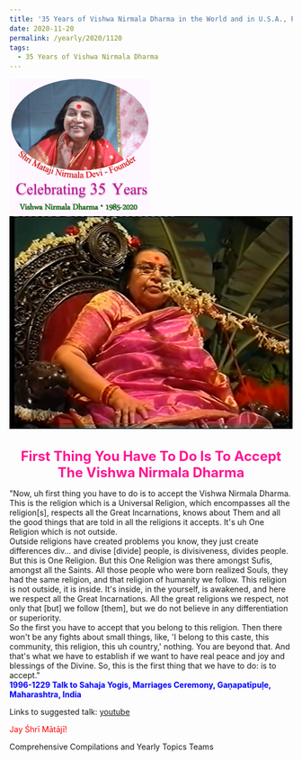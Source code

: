 ```yaml
---
title: '35 Years of Vishwa Nirmala Dharma in the World and in U.S.A., Post 18'
date: 2020-11-20
permalink: /yearly/2020/1120
tags:
  - 35 Years of Vishwa Nirmala Dharma
---
```


<div style="text-align: left"><img src="/images/Celebrating35YearsVishwaNirmalaDharma.png" width="250" /></div>

<div style="text-align: center"><img src="/images/image551.tiff" /></div>

<br>
<p style="color:DeepPink; text-align:center">
<font size="+2"><b>First Thing You Have To Do Is To Accept The Vishwa Nirmala Dharma</b><br></font>
</p>

<p>
"Now, uh first thing you have to do is to accept the Vishwa Nirmala Dharma.<br> 
This is the religion which is a Universal Religion, which encompasses all the religion[s], respects all the Great Incarnations, knows about Them and all the good things that are told in all the religions it accepts. It's uh One Religion which is not outside.<br> 
Outside religions have created problems you know, they just create differences div... and divise [divide] people, is divisiveness, divides people.<br>  
But this is One Religion. But this One Religion was there amongst Sufis, amongst all the Saints. All those people who were born realized Souls, they had the same religion, and that religion of humanity we follow. This religion is not outside, it is inside. It's inside, in the yourself, is awakened, and here we respect all the Great Incarnations. All the great religions we respect, not only that [but] we follow [them], but we do not believe in any differentiation or superiority.<br> 
So the first you have to accept that you belong to this religion. Then there won't be any fights about small things, like, 'I belong to this caste, this community, this religion, this uh country,' nothing. You are beyond that. And that's what we have to establish if we want to have real peace and joy and blessings of the Divine. So, this is the first thing that we have to do: is to accept."<br>
<font color="blue"><b>1996-1229 Talk to Sahaja Yogis, Marriages Ceremony, Gaṇapatīpuḷe, Maharashtra, India</b></font><br>
</p>

Links to suggested talk: <a href="https://www.youtube.com/watch?v=5lpKhCCFDog"> youtube</a><br>

<p style="color:red;">Jay Śhrī Mātājī!<br></p>

Comprehensive Compilations and Yearly Topics Teams